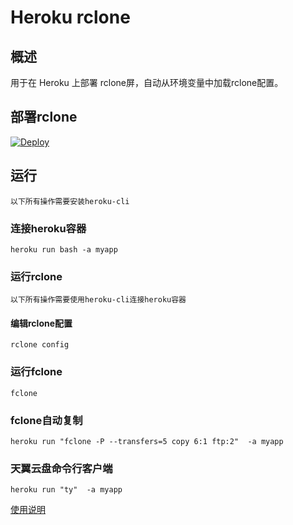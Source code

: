 # Heroku rclone
## 概述
用于在 Heroku 上部署 rclone屏，自动从环境变量中加载rclone配置。
## 部署rclone
[![Deploy](https://www.herokucdn.com/deploy/button.png)](https://dashboard.heroku.com/new?template=https://github.com/youwei937/dan-mover.git)
## 运行 
`以下所有操作需要安装heroku-cli`
### 连接heroku容器

```
heroku run bash -a myapp
```
### 运行rclone
`以下所有操作需要使用heroku-cli连接heroku容器`
#### 编辑rclone配置
```
rclone config
```
### 运行fclone
```
fclone
```
### fclone自动复制
```shell
heroku run "fclone -P --transfers=5 copy 6:1 ftp:2"  -a myapp
```
### 天翼云盘命令行客户端
```
heroku run "ty"  -a myapp
```
[使用说明](https://github.com/tickstep/cloudpan189-go)

